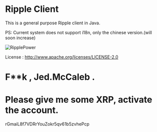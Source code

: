 # Ripple Client

This is a general purpose Ripple client in Java.

PS: Current system does not support i18n, only the chinese version.(will soon increase)

![RipplePower](https://raw.github.com/cping/RipplePower/master/test.png "0")


License : http://www.apache.org/licenses/LICENSE-2.0

# F**k , Jed.McCaleb .

# Please give me some XRP, activate the account.

rGmaiL8f7VDRrYouZokr5qv61b5zvhePcp

